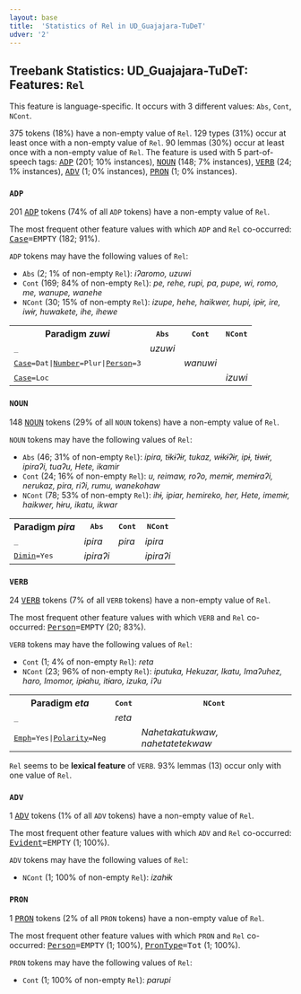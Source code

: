 ```yaml
---
layout: base
title:  'Statistics of Rel in UD_Guajajara-TuDeT'
udver: '2'
---
```


## Treebank Statistics: UD_Guajajara-TuDeT: Features: `Rel`

This feature is language-specific.
It occurs with 3 different values: `Abs`, `Cont`, `NCont`.

375 tokens (18%) have a non-empty value of `Rel`.
129 types (31%) occur at least once with a non-empty value of `Rel`.
90 lemmas (30%) occur at least once with a non-empty value of `Rel`.
The feature is used with 5 part-of-speech tags: <tt><a href="gub_tudet-pos-ADP.html">ADP</a></tt> (201; 10% instances), <tt><a href="gub_tudet-pos-NOUN.html">NOUN</a></tt> (148; 7% instances), <tt><a href="gub_tudet-pos-VERB.html">VERB</a></tt> (24; 1% instances), <tt><a href="gub_tudet-pos-ADV.html">ADV</a></tt> (1; 0% instances), <tt><a href="gub_tudet-pos-PRON.html">PRON</a></tt> (1; 0% instances).

### `ADP`

201 <tt><a href="gub_tudet-pos-ADP.html">ADP</a></tt> tokens (74% of all `ADP` tokens) have a non-empty value of `Rel`.

The most frequent other feature values with which `ADP` and `Rel` co-occurred: <tt><a href="gub_tudet-feat-Case.html">Case</a></tt><tt>=EMPTY</tt> (182; 91%).

`ADP` tokens may have the following values of `Rel`:

* `Abs` (2; 1% of non-empty `Rel`): <em>iʔaromo, uzuwi</em>
* `Cont` (169; 84% of non-empty `Rel`): <em>pe, rehe, rupi, pa, pupe, wi, romo, me, wanupe, wanehe</em>
* `NCont` (30; 15% of non-empty `Rel`): <em>izupe, hehe, haikwer, hupi, ipɨr, ire, iwɨr, huwakete, ihe, ihewe</em>

<table>
  <tr><th>Paradigm <i>zuwi</i></th><th><tt>Abs</tt></th><th><tt>Cont</tt></th><th><tt>NCont</tt></th></tr>
  <tr><td><tt>_</tt></td><td><em>uzuwi</em></td><td></td><td></td></tr>
  <tr><td><tt><tt><a href="gub_tudet-feat-Case.html">Case</a></tt><tt>=Dat</tt>|<tt><a href="gub_tudet-feat-Number.html">Number</a></tt><tt>=Plur</tt>|<tt><a href="gub_tudet-feat-Person.html">Person</a></tt><tt>=3</tt></tt></td><td></td><td><em>wanuwi</em></td><td></td></tr>
  <tr><td><tt><tt><a href="gub_tudet-feat-Case.html">Case</a></tt><tt>=Loc</tt></tt></td><td></td><td></td><td><em>izuwi</em></td></tr>
</table>

### `NOUN`

148 <tt><a href="gub_tudet-pos-NOUN.html">NOUN</a></tt> tokens (29% of all `NOUN` tokens) have a non-empty value of `Rel`.

`NOUN` tokens may have the following values of `Rel`:

* `Abs` (46; 31% of non-empty `Rel`): <em>ipira, tɨkɨʔɨr, tukaz, wɨkɨʔɨr, ipɨ, tɨwɨr, ipiraʔi, tuaʔu, Hete, ikamir</em>
* `Cont` (24; 16% of non-empty `Rel`): <em>u, reimaw, roʔo, memɨr, memɨraʔi, nerukaz, pira, riʔi, rumu, wanekohaw</em>
* `NCont` (78; 53% of non-empty `Rel`): <em>ihɨ, ipiar, hemireko, her, Hete, imemɨr, haikwer, hɨru, ikatu, ikwar</em>

<table>
  <tr><th>Paradigm <i>pira</i></th><th><tt>Abs</tt></th><th><tt>Cont</tt></th><th><tt>NCont</tt></th></tr>
  <tr><td><tt>_</tt></td><td><em>ipira</em></td><td><em>pira</em></td><td><em>ipira</em></td></tr>
  <tr><td><tt><tt><a href="gub_tudet-feat-Dimin.html">Dimin</a></tt><tt>=Yes</tt></tt></td><td><em>ipiraʔi</em></td><td></td><td><em>ipiraʔi</em></td></tr>
</table>

### `VERB`

24 <tt><a href="gub_tudet-pos-VERB.html">VERB</a></tt> tokens (7% of all `VERB` tokens) have a non-empty value of `Rel`.

The most frequent other feature values with which `VERB` and `Rel` co-occurred: <tt><a href="gub_tudet-feat-Person.html">Person</a></tt><tt>=EMPTY</tt> (20; 83%).

`VERB` tokens may have the following values of `Rel`:

* `Cont` (1; 4% of non-empty `Rel`): <em>reta</em>
* `NCont` (23; 96% of non-empty `Rel`): <em>iputuka, Hekuzar, Ikatu, Imaʔuhez, haro, Imomor, ipɨahu, itɨaro, izuka, iʔu</em>

<table>
  <tr><th>Paradigm <i>eta</i></th><th><tt>Cont</tt></th><th><tt>NCont</tt></th></tr>
  <tr><td><tt>_</tt></td><td><em>reta</em></td><td></td></tr>
  <tr><td><tt><tt><a href="gub_tudet-feat-Emph.html">Emph</a></tt><tt>=Yes</tt>|<tt><a href="gub_tudet-feat-Polarity.html">Polarity</a></tt><tt>=Neg</tt></tt></td><td></td><td><em>Nahetakatukwaw, nahetatetekwaw</em></td></tr>
</table>

`Rel` seems to be **lexical feature** of `VERB`. 93% lemmas (13) occur only with one value of `Rel`.

### `ADV`

1 <tt><a href="gub_tudet-pos-ADV.html">ADV</a></tt> tokens (1% of all `ADV` tokens) have a non-empty value of `Rel`.

The most frequent other feature values with which `ADV` and `Rel` co-occurred: <tt><a href="gub_tudet-feat-Evident.html">Evident</a></tt><tt>=EMPTY</tt> (1; 100%).

`ADV` tokens may have the following values of `Rel`:

* `NCont` (1; 100% of non-empty `Rel`): <em>izahɨk</em>

### `PRON`

1 <tt><a href="gub_tudet-pos-PRON.html">PRON</a></tt> tokens (2% of all `PRON` tokens) have a non-empty value of `Rel`.

The most frequent other feature values with which `PRON` and `Rel` co-occurred: <tt><a href="gub_tudet-feat-Person.html">Person</a></tt><tt>=EMPTY</tt> (1; 100%), <tt><a href="gub_tudet-feat-PronType.html">PronType</a></tt><tt>=Tot</tt> (1; 100%).

`PRON` tokens may have the following values of `Rel`:

* `Cont` (1; 100% of non-empty `Rel`): <em>parupi</em>

